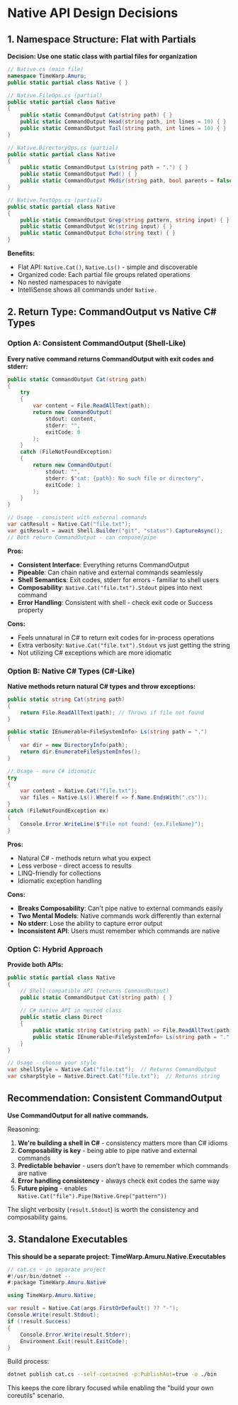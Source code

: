 # Native API Design Decisions

## 1. Namespace Structure: Flat with Partials

**Decision: Use one static class with partial files for organization**

```csharp
// Native.cs (main file)
namespace TimeWarp.Amuru;
public static partial class Native { }

// Native.FileOps.cs (partial)
public static partial class Native 
{
    public static CommandOutput Cat(string path) { }
    public static CommandOutput Head(string path, int lines = 10) { }
    public static CommandOutput Tail(string path, int lines = 10) { }
}

// Native.DirectoryOps.cs (partial)
public static partial class Native 
{
    public static CommandOutput Ls(string path = ".") { }
    public static CommandOutput Pwd() { }
    public static CommandOutput Mkdir(string path, bool parents = false) { }
}

// Native.TextOps.cs (partial)
public static partial class Native 
{
    public static CommandOutput Grep(string pattern, string input) { }
    public static CommandOutput Wc(string input) { }
    public static CommandOutput Echo(string text) { }
}
```

**Benefits:**
- Flat API: `Native.Cat()`, `Native.Ls()` - simple and discoverable
- Organized code: Each partial file groups related operations
- No nested namespaces to navigate
- IntelliSense shows all commands under `Native.`

## 2. Return Type: CommandOutput vs Native C# Types

### Option A: Consistent CommandOutput (Shell-Like)

**Every native command returns CommandOutput with exit codes and stderr:**

```csharp
public static CommandOutput Cat(string path)
{
    try 
    {
        var content = File.ReadAllText(path);
        return new CommandOutput(
            stdout: content,
            stderr: "",
            exitCode: 0
        );
    }
    catch (FileNotFoundException)
    {
        return new CommandOutput(
            stdout: "",
            stderr: $"cat: {path}: No such file or directory",
            exitCode: 1
        );
    }
}

// Usage - consistent with external commands
var catResult = Native.Cat("file.txt");
var gitResult = await Shell.Builder("git", "status").CaptureAsync();
// Both return CommandOutput - can compose/pipe
```

**Pros:**
- **Consistent Interface**: Everything returns CommandOutput
- **Pipeable**: Can chain native and external commands seamlessly
- **Shell Semantics**: Exit codes, stderr for errors - familiar to shell users
- **Composability**: `Native.Cat("file.txt").Stdout` pipes into next command
- **Error Handling**: Consistent with shell - check exit code or Success property

**Cons:**
- Feels unnatural in C# to return exit codes for in-process operations
- Extra verbosity: `Native.Cat("file.txt").Stdout` vs just getting the string
- Not utilizing C# exceptions which are more idiomatic

### Option B: Native C# Types (C#-Like)

**Native methods return natural C# types and throw exceptions:**

```csharp
public static string Cat(string path)
{
    return File.ReadAllText(path); // Throws if file not found
}

public static IEnumerable<FileSystemInfo> Ls(string path = ".")
{
    var dir = new DirectoryInfo(path);
    return dir.EnumerateFileSystemInfos();
}

// Usage - more C# idiomatic
try 
{
    var content = Native.Cat("file.txt");
    var files = Native.Ls().Where(f => f.Name.EndsWith(".cs"));
}
catch (FileNotFoundException ex)
{
    Console.Error.WriteLine($"File not found: {ex.FileName}");
}
```

**Pros:**
- Natural C# - methods return what you expect
- Less verbose - direct access to results
- LINQ-friendly for collections
- Idiomatic exception handling

**Cons:**
- **Breaks Composability**: Can't pipe native to external commands easily
- **Two Mental Models**: Native commands work differently than external
- **No stderr**: Lose the ability to capture error output
- **Inconsistent API**: Users must remember which commands are native

### Option C: Hybrid Approach

**Provide both APIs:**

```csharp
public static partial class Native
{
    // Shell-compatible API (returns CommandOutput)
    public static CommandOutput Cat(string path) { }
    
    // C# native API in nested class
    public static class Direct
    {
        public static string Cat(string path) => File.ReadAllText(path);
        public static IEnumerable<FileSystemInfo> Ls(string path = ".") { }
    }
}

// Usage - choose your style
var shellStyle = Native.Cat("file.txt");  // Returns CommandOutput
var csharpStyle = Native.Direct.Cat("file.txt");  // Returns string
```

## Recommendation: Consistent CommandOutput

**Use CommandOutput for all native commands.**

Reasoning:
1. **We're building a shell in C#** - consistency matters more than C# idioms
2. **Composability is key** - being able to pipe native and external commands
3. **Predictable behavior** - users don't have to remember which commands are native
4. **Error handling consistency** - always check exit codes the same way
5. **Future piping** - enables `Native.Cat("file").Pipe(Native.Grep("pattern"))`

The slight verbosity (`result.Stdout`) is worth the consistency and composability gains.

## 3. Standalone Executables

**This should be a separate project: TimeWarp.Amuru.Native.Executables**

```csharp
// cat.cs - in separate project
#!/usr/bin/dotnet --
#:package TimeWarp.Amuru.Native

using TimeWarp.Amuru.Native;

var result = Native.Cat(args.FirstOrDefault() ?? "-");
Console.Write(result.Stdout);
if (!result.Success)
{
    Console.Error.Write(result.Stderr);
    Environment.Exit(result.ExitCode);
}
```

Build process:
```bash
dotnet publish cat.cs --self-contained -p:PublishAot=true -o ./bin
```

This keeps the core library focused while enabling the "build your own coreutils" scenario.